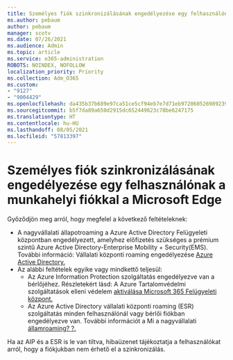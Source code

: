 ```yaml
---
title: Személyes fiók szinkronizálásának engedélyezése egy felhasználónak a munkahelyi fiókkal a Microsoft Edge
ms.author: pebaum
author: pebaum
manager: scotv
ms.date: 07/26/2021
ms.audience: Admin
ms.topic: article
ms.service: o365-administration
ROBOTS: NOINDEX, NOFOLLOW
localization_priority: Priority
ms.collection: Adm_O365
ms.custom:
- "9127"
- "9004429"
ms.openlocfilehash: da435b37b689e97ca51ce5cf94eb7e7d71eb972060526989239310fac1460628
ms.sourcegitcommit: b5f7da89a650d2915dc652449623c78be6247175
ms.translationtype: HT
ms.contentlocale: hu-HU
ms.lasthandoff: 08/05/2021
ms.locfileid: "57813397"
---
```

# <a name="enable-a-user-to-sync-a-personal-account-with-the-work-account-in-microsoft-edge"></a>Személyes fiók szinkronizálásának engedélyezése egy felhasználónak a munkahelyi fiókkal a Microsoft Edge

Győződjön meg arról, hogy megfelel a következő feltételeknek:

- A nagyvállalati állapotroaming a Azure Active Directory Felügyeleti központban engedélyezett, amelyhez előfizetés szükséges a prémium szintű Azure Active Directory-Enterprise Mobility + Security(EMS). További információ: Vállalati központi roaming engedélyezése [Azure Active Directory.](/azure/active-directory/devices/enterprise-state-roaming-enable)
- Az alábbi feltételek egyike vagy mindkettő teljesül:
    - Az Azure Information Protection szolgáltatás engedélyezve van a bérlőjéhez. Részletekért lásd: A Azure Tartalomvédelmi szolgáltatások elleni védelem [aktiválása Microsoft 365 Felügyeleti központ.](/azure/information-protection/activate-office365)
    - Az Azure Active Directory vállalati központi roaming (ESR) szolgáltatás minden felhasználónál vagy bérlői fiókban engedélyezve van. További információt a Mi a nagyvállalati [államroaming? ?.](/azure/active-directory/devices/enterprise-state-roaming-overview)

Ha az AIP és a ESR is le van tiltva, hibaüzenet tájékoztatja a felhasználókat arról, hogy a fiókjukban nem érhető el a szinkronizálás.
